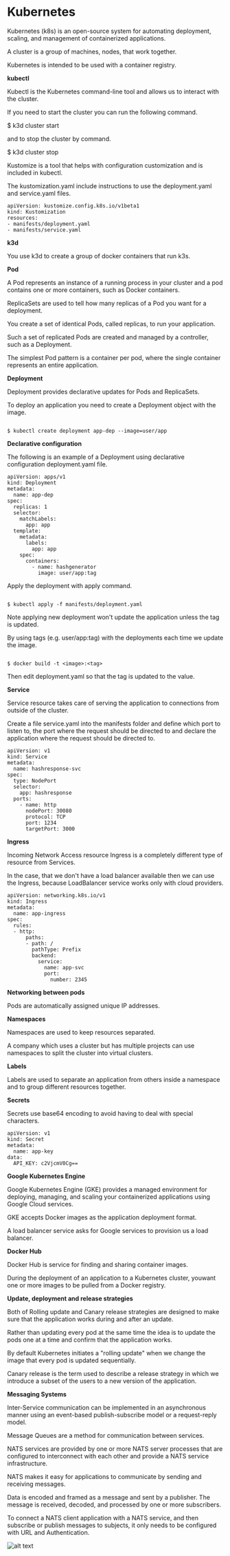 # Kubernetes

Kubernetes (k8s) is an open-source system for automating deployment, scaling, and management of containerized applications.

A cluster is a group of machines, nodes, that work together.

Kubernetes is intended to be used with a container registry.

**kubectl**

Kubectl is the Kubernetes command-line tool and allows us to interact with the cluster. 

If you need to start the cluster you can run the following command.

$ k3d cluster start

and to stop the cluster by command.

$ k3d cluster stop

Kustomize is a tool that helps with configuration customization and is included in kubectl.

The kustomization.yaml include instructions to use the deployment.yaml and service.yaml files.

```
apiVersion: kustomize.config.k8s.io/v1beta1
kind: Kustomization
resources:
- manifests/deployment.yaml
- manifests/service.yaml
```

**k3d**

You use k3d to create a group of docker containers that run k3s.

**Pod**

A Pod represents an instance of a running process in your cluster and a pod contains one or more containers, such as Docker containers.

ReplicaSets are used to tell how many replicas of a Pod you want for a deployment.

You create a set of identical Pods, called replicas, to run your application. 

Such a set of replicated Pods are created and managed by a controller, such as a Deployment.

The simplest Pod pattern is a container per pod, where the single container represents an entire application. 

**Deployment**

Deployment provides declarative updates for Pods and ReplicaSets.

To deploy an application you need to create a Deployment object with the image.

```

$ kubectl create deployment app-dep --image=user/app

```
**Declarative configuration**

The following is an example of a Deployment using declarative configuration deployment.yaml file.

```
apiVersion: apps/v1
kind: Deployment
metadata:
  name: app-dep
spec:
  replicas: 1
  selector:
    matchLabels:
      app: app
  template:
    metadata:
      labels:
        app: app
    spec:
      containers:
        - name: hashgenerator
          image: user/app:tag
```

Apply the deployment with apply command.

```

$ kubectl apply -f manifests/deployment.yaml

```
Note applying new deployment won't update the application unless the tag is updated. 

By using tags (e.g. user/app:tag) with the deployments each time we update the image.

```

$ docker build -t <image>:<tag>

```

Then edit deployment.yaml so that the tag is updated to the <tag> value.

**Service**

Service resource takes care of serving the application to connections from outside of the cluster.

Create a file service.yaml into the manifests folder and define which port to listen to, the port where the request should be directed to and declare the application where the request should be directed to.

```
apiVersion: v1
kind: Service
metadata:
  name: hashresponse-svc
spec:
  type: NodePort
  selector:
    app: hashresponse
  ports:
    - name: http
      nodePort: 30080
      protocol: TCP
      port: 1234
      targetPort: 3000

```

**Ingress**

Incoming Network Access resource Ingress is a completely different type of resource from Services.

In the case, that we don't have a load balancer available then we can use the Ingress, because LoadBalancer service works only with cloud providers.

```
apiVersion: networking.k8s.io/v1
kind: Ingress
metadata:
  name: app-ingress
spec:
  rules:
  - http:
      paths:
      - path: /
        pathType: Prefix
        backend:
          service:
            name: app-svc
            port:
              number: 2345

```

**Networking between pods**

Pods are automatically assigned unique IP addresses.

**Namespaces**

Namespaces are used to keep resources separated. 

A company which uses a cluster but has multiple projects can use namespaces to split the cluster into virtual clusters.

**Labels**

Labels are used to separate an application from others inside a namespace and to group different resources together.

**Secrets**

Secrets use base64 encoding to avoid having to deal with special characters.

```
apiVersion: v1
kind: Secret
metadata:
  name: app-key
data:
  API_KEY: c2VjcmV0Cg==

```
**Google Kubernetes Engine**

Google Kubernetes Engine (GKE) provides a managed environment for deploying, managing, and scaling your containerized applications using Google Cloud services.

GKE accepts Docker images as the application deployment format. 

A load balancer service asks for Google services to provision us a load balancer. 

**Docker Hub**

Docker Hub is service for finding and sharing container images. 

During the deployment of an application to a Kubernetes cluster, youwant one or more images to be pulled from a Docker registry.

**Update, deployment and release strategies**

Both of Rolling update and Canary release strategies are designed to make sure that the application works during and after an update.

Rather than updating every pod at the same time the idea is to update the pods one at a time and confirm that the application works.

By default Kubernetes initiates a "rolling update" when we change the image that every pod is updated sequentially.

Canary release is the term used to describe a release strategy in which we introduce a subset of the users to a new version of the application.

**Messaging Systems**

Inter-Service communication can be implemented in an asynchronous manner using an event-based publish-subscribe model or a request-reply model.

Message Queues are a method for communication between services.

NATS services are provided by one or more NATS server processes that are configured to interconnect with each other and provide a NATS service infrastructure.

NATS makes it easy for applications to communicate by sending and receiving messages. 

Data is encoded and framed as a message and sent by a publisher. The message is received, decoded, and processed by one or more subscribers.

To connect a NATS client application with a NATS service, and then subscribe or publish messages to subjects, it only needs to be configured with URL and Authentication.

![alt text](https://github.com/jylhakos/DevOpsWithKubernetes/blob/main/kubernetes.png?raw=true)
